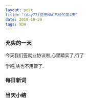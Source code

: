 ```yaml
---  
layout: post  
title: "(day77)使用MAC系统的第4天"   
date: 2019-10-29
tags: XDH    
---  
```


### 充实的一天
今天我们签就业协议啦,心里踏实了,行了

学吧,啥也不用管了.

### 每日新词

### 当天小结

